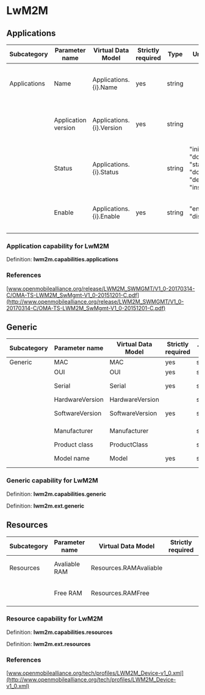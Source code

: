 # LwM2M

## Applications

| Subcategory                                         | Parameter name      | Virtual Data Model       | Strictly required | Type                                         | Unit/Values | R/W | Description                   | UMP feature | Specification                                |
|-----------------------------------------------------|---------------------|--------------------------|-------------------|----------------------------------------------|-------------|-----|-------------------------------|-------------|----------------------------------------------|
| Applications                                        | Name                | Applications.{i}.Name    | yes               | string                                       |             | RO  | Name of installed software    |             | Lightweight M2M – Software management Object |
|                                                     | Application version | Applications.{i}.Version | yes               | string                                       |             | RO  | Version of installed software |             | Lightweight M2M – Software management Object |
| | Status| Applications.{i}.Status | | string | "initial" "download" "started" "downloaded" "delivered" "installed" | RO                  | Status of installation   |                   | Lightweight M2M – Software management Object |             |     |                               |             |                                              |
| | Enable| Applications.{i}.Enable | yes | string | "enabled" "disabled" | RO                  | Indicates if software is enabled   |                   | Lightweight M2M – Software management Object |             |     |                               |             |                                              |

### Application capability for LwM2M

Definition: **lwm2m.capabilities.applications**

### References

[www.openmobilealliance.org/release/LWM2M_SWMGMT/V1_0-20170314-C/OMA-TS-LWM2M_SwMgmt-V1_0-20151201-C.pdf](http://www.openmobilealliance.org/release/LWM2M_SWMGMT/V1_0-20170314-C/OMA-TS-LWM2M_SwMgmt-V1_0-20151201-C.pdf)

## Generic

| Subcategory | Parameter name  | Virtual Data Model  | Strictly required | Type   | Unit/Values          | R/W | Description | UMP feature     | Standard          | Example                   |
|-------------|-----------------|---------------------|-------------------|--------|----------------------|-----|-------------|-----------------|-------------------|---------------------------|
| Generic     | MAC             | MAC                 | yes               | string | net.stripMac(value)  | R   |             | Identification  |                   |                           |
|             | OUI             | OUI                 | yes               | string |                      | R   |             | Identification  |                   |                           |
|             | Serial          | Serial              | yes               | string |                      | R   |             | Identification  | LWM2M_Device-v1_0 | Device.0.Serial Number    |
|             | HardwareVersion | HardwareVersion     |                   | string |                      | R   |             | Identification  |                   |                           |
|             | SoftwareVersion | SoftwareVersion     | yes               | string |                      | R   |             | Identification  | LWM2M_Device-v1_0 | Device.0.Firmware Version |
|             | Manufacturer    | Manufacturer        |                   | string |                      | R   |             | Identification  | LWM2M_Device-v1_0 | Device.0.Manufacturer     |
|             | Product class   | ProductClass        |                   | string |                      | R   |             | Identification  |                   |                           |
|             | Model name      | Model               | yes               | string |                      | R   |             | Identification  | LWM2M_Device-v1_0 | Device.0.Model Number     |

### Generic capability for LwM2M

Definition: **lwm2m.capabilities.generic**

Definition: **lwm2m.ext.generic**

## Resources

| Subcategory | Parameter name  | Virtual Data Model      | Strictly required | Type | Unit/Values | R/W | Description            | UMP feature | Standard | Example  |
|-------------|-----------------|-------------------------|-------------------|------|-------------|-----|------------------------|-------------|----------|----------|
| Resources   | Avaliable RAM   | Resources.RAMAvaliable  |                   | uint | MiB         | R   | The total physical RAM |             |          |          |
|             | Free RAM        | Resources.RAMFree       |                   | uint | MiB         | R   | The free physical RAM  |             |          |          |

### Resource capability for LwM2M

Definition: **lwm2m.capabilities.resources**

Definition: **lwm2m.ext.resources**

### References

[www.openmobilealliance.org/tech/profiles/LWM2M_Device-v1_0.xml](http://www.openmobilealliance.org/tech/profiles/LWM2M_Device-v1_0.xml)
